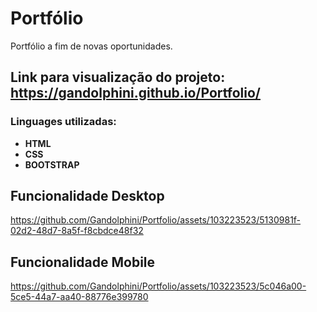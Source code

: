 # Portfólio
Portfólio a fim de novas oportunidades.
## Link para visualização do projeto: https://gandolphini.github.io/Portfolio/
### Linguages utilizadas:

- **HTML**
- **CSS**
- **BOOTSTRAP**



## Funcionalidade Desktop
https://github.com/Gandolphini/Portfolio/assets/103223523/5130981f-02d2-48d7-8a5f-f8cbdce48f32







## Funcionalidade Mobile 
https://github.com/Gandolphini/Portfolio/assets/103223523/5c046a00-5ce5-44a7-aa40-88776e399780









